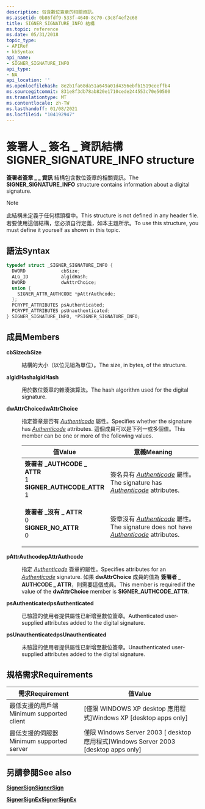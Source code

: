 ```yaml
---
description: 包含數位簽章的相關資訊。
ms.assetid: 0b86fdf9-533f-4640-8c70-c3c8f4ef2c68
title: SIGNER_SIGNATURE_INFO 結構
ms.topic: reference
ms.date: 05/31/2018
topic_type:
- APIRef
- kbSyntax
api_name:
- SIGNER_SIGNATURE_INFO
api_type:
- NA
api_location: ''
ms.openlocfilehash: 8e2b1fa68da51a649a01d4356ebfb1519ceeffb4
ms.sourcegitcommit: 831e8f3db78ab820e1710cede244553c70e50500
ms.translationtype: MT
ms.contentlocale: zh-TW
ms.lasthandoff: 01/08/2021
ms.locfileid: "104192947"
---
```

# <a name="signer_signature_info-structure"></a><span data-ttu-id="6dbc8-103">簽署人 \_ 簽名 \_ 資訊結構</span><span class="sxs-lookup"><span data-stu-id="6dbc8-103">SIGNER\_SIGNATURE\_INFO structure</span></span>

<span data-ttu-id="6dbc8-104">**簽署者簽章 \_ \_ 資訊** 結構包含數位簽章的相關資訊。</span><span class="sxs-lookup"><span data-stu-id="6dbc8-104">The **SIGNER\_SIGNATURE\_INFO** structure contains information about a digital signature.</span></span>

> [!Note]  
> <span data-ttu-id="6dbc8-105">此結構未定義于任何標頭檔中。</span><span class="sxs-lookup"><span data-stu-id="6dbc8-105">This structure is not defined in any header file.</span></span> <span data-ttu-id="6dbc8-106">若要使用這個結構，您必須自行定義，如本主題所示。</span><span class="sxs-lookup"><span data-stu-id="6dbc8-106">To use this structure, you must define it yourself as shown in this topic.</span></span>

 

## <a name="syntax"></a><span data-ttu-id="6dbc8-107">語法</span><span class="sxs-lookup"><span data-stu-id="6dbc8-107">Syntax</span></span>


```C++
typedef struct _SIGNER_SIGNATURE_INFO {
  DWORD             cbSize;
  ALG_ID            algidHash;
  DWORD             dwAttrChoice;
  union {
    SIGNER_ATTR_AUTHCODE *pAttrAuthcode;
  };
  PCRYPT_ATTRIBUTES psAuthenticated;
  PCRYPT_ATTRIBUTES psUnauthenticated;
} SIGNER_SIGNATURE_INFO, *PSIGNER_SIGNATURE_INFO;
```



## <a name="members"></a><span data-ttu-id="6dbc8-108">成員</span><span class="sxs-lookup"><span data-stu-id="6dbc8-108">Members</span></span>

<dl> <dt>

<span data-ttu-id="6dbc8-109">**cbSize**</span><span class="sxs-lookup"><span data-stu-id="6dbc8-109">**cbSize**</span></span>
</dt> <dd>

<span data-ttu-id="6dbc8-110">結構的大小（以位元組為單位）。</span><span class="sxs-lookup"><span data-stu-id="6dbc8-110">The size, in bytes, of the structure.</span></span>

</dd> <dt>

<span data-ttu-id="6dbc8-111">**algidHash**</span><span class="sxs-lookup"><span data-stu-id="6dbc8-111">**algidHash**</span></span>
</dt> <dd>

<span data-ttu-id="6dbc8-112">用於數位簽章的雜湊演算法。</span><span class="sxs-lookup"><span data-stu-id="6dbc8-112">The hash algorithm used for the digital signature.</span></span>

</dd> <dt>

<span data-ttu-id="6dbc8-113">**dwAttrChoice**</span><span class="sxs-lookup"><span data-stu-id="6dbc8-113">**dwAttrChoice**</span></span>
</dt> <dd>

<span data-ttu-id="6dbc8-114">指定簽章是否有 [*Authenticode*](../secgloss/a-gly.md) 屬性。</span><span class="sxs-lookup"><span data-stu-id="6dbc8-114">Specifies whether the signature has [*Authenticode*](../secgloss/a-gly.md) attributes.</span></span> <span data-ttu-id="6dbc8-115">這個成員可以是下列一或多個值。</span><span class="sxs-lookup"><span data-stu-id="6dbc8-115">This member can be one or more of the following values.</span></span>



| <span data-ttu-id="6dbc8-116">值</span><span class="sxs-lookup"><span data-stu-id="6dbc8-116">Value</span></span>                                                                                                                                                                                                                                      | <span data-ttu-id="6dbc8-117">意義</span><span class="sxs-lookup"><span data-stu-id="6dbc8-117">Meaning</span></span>                                                                                                                                   |
|--------------------------------------------------------------------------------------------------------------------------------------------------------------------------------------------------------------------------------------------|-------------------------------------------------------------------------------------------------------------------------------------------|
| <span id="SIGNER_AUTHCODE_ATTR"></span><span id="signer_authcode_attr"></span><dl> <span data-ttu-id="6dbc8-118"><dt>**簽署者 \_AUTHCODE \_ ATTR**</dt> <dt>1</dt></span><span class="sxs-lookup"><span data-stu-id="6dbc8-118"><dt>**SIGNER\_AUTHCODE\_ATTR**</dt> <dt>1</dt></span></span> </dl> | <span data-ttu-id="6dbc8-119">簽名具有 [*Authenticode*](../secgloss/a-gly.md) 屬性。</span><span class="sxs-lookup"><span data-stu-id="6dbc8-119">The signature has [*Authenticode*](../secgloss/a-gly.md) attributes.</span></span><br/>           |
| <span id="SIGNER_NO_ATTR"></span><span id="signer_no_attr"></span><dl> <span data-ttu-id="6dbc8-120"><dt>**簽署者 \_沒有 \_ ATTR**</dt> <dt>0</dt></span><span class="sxs-lookup"><span data-stu-id="6dbc8-120"><dt>**SIGNER\_NO\_ATTR**</dt> <dt>0</dt></span></span> </dl>                   | <span data-ttu-id="6dbc8-121">簽章沒有 [*Authenticode*](../secgloss/a-gly.md) 屬性。</span><span class="sxs-lookup"><span data-stu-id="6dbc8-121">The signature does not have [*Authenticode*](../secgloss/a-gly.md) attributes.</span></span><br/> |



 

</dd> <dt>

<span data-ttu-id="6dbc8-122">**pAttrAuthcode**</span><span class="sxs-lookup"><span data-stu-id="6dbc8-122">**pAttrAuthcode**</span></span>
</dt> <dd>

<span data-ttu-id="6dbc8-123">指定 [*Authenticode*](../secgloss/a-gly.md) 簽章的屬性。</span><span class="sxs-lookup"><span data-stu-id="6dbc8-123">Specifies attributes for an [*Authenticode*](../secgloss/a-gly.md) signature.</span></span> <span data-ttu-id="6dbc8-124">如果 **dwAttrChoice** 成員的值為 **簽署者 \_ AUTHCODE \_ ATTR**，則需要這個成員。</span><span class="sxs-lookup"><span data-stu-id="6dbc8-124">This member is required if the value of the **dwAttrChoice** member is **SIGNER\_AUTHCODE\_ATTR**.</span></span>

</dd> <dt>

<span data-ttu-id="6dbc8-125">**psAuthenticated**</span><span class="sxs-lookup"><span data-stu-id="6dbc8-125">**psAuthenticated**</span></span>
</dt> <dd>

<span data-ttu-id="6dbc8-126">已驗證的使用者提供屬性已新增至數位簽章。</span><span class="sxs-lookup"><span data-stu-id="6dbc8-126">Authenticated user-supplied attributes added to the digital signature.</span></span>

</dd> <dt>

<span data-ttu-id="6dbc8-127">**psUnauthenticated**</span><span class="sxs-lookup"><span data-stu-id="6dbc8-127">**psUnauthenticated**</span></span>
</dt> <dd>

<span data-ttu-id="6dbc8-128">未驗證的使用者提供屬性已新增至數位簽章。</span><span class="sxs-lookup"><span data-stu-id="6dbc8-128">Unauthenticated user-supplied attributes added to the digital signature.</span></span>

</dd> </dl>

## <a name="requirements"></a><span data-ttu-id="6dbc8-129">規格需求</span><span class="sxs-lookup"><span data-stu-id="6dbc8-129">Requirements</span></span>



| <span data-ttu-id="6dbc8-130">需求</span><span class="sxs-lookup"><span data-stu-id="6dbc8-130">Requirement</span></span> | <span data-ttu-id="6dbc8-131">值</span><span class="sxs-lookup"><span data-stu-id="6dbc8-131">Value</span></span> |
|-------------------------------------|------------------------------------------------------|
| <span data-ttu-id="6dbc8-132">最低支援的用戶端</span><span class="sxs-lookup"><span data-stu-id="6dbc8-132">Minimum supported client</span></span><br/> | <span data-ttu-id="6dbc8-133">\[僅限 WINDOWS XP desktop 應用程式\]</span><span class="sxs-lookup"><span data-stu-id="6dbc8-133">Windows XP \[desktop apps only\]</span></span><br/>          |
| <span data-ttu-id="6dbc8-134">最低支援的伺服器</span><span class="sxs-lookup"><span data-stu-id="6dbc8-134">Minimum supported server</span></span><br/> | <span data-ttu-id="6dbc8-135">僅限 Windows Server 2003 \[ desktop 應用程式\]</span><span class="sxs-lookup"><span data-stu-id="6dbc8-135">Windows Server 2003 \[desktop apps only\]</span></span><br/> |



## <a name="see-also"></a><span data-ttu-id="6dbc8-136">另請參閱</span><span class="sxs-lookup"><span data-stu-id="6dbc8-136">See also</span></span>

<dl> <dt>

[<span data-ttu-id="6dbc8-137">**SignerSign**</span><span class="sxs-lookup"><span data-stu-id="6dbc8-137">**SignerSign**</span></span>](signersign.md)
</dt> <dt>

[<span data-ttu-id="6dbc8-138">**SignerSignEx**</span><span class="sxs-lookup"><span data-stu-id="6dbc8-138">**SignerSignEx**</span></span>](signersignex.md)
</dt> </dl>

 

 
